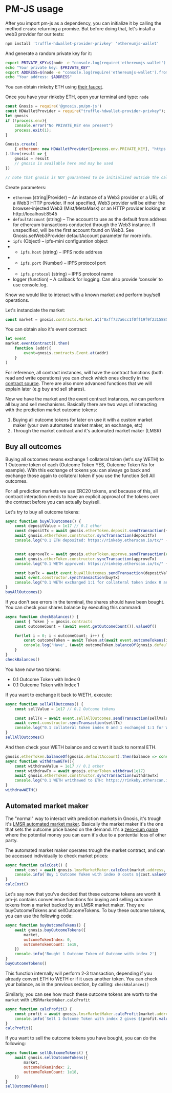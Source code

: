 # PM-JS usage
After you import pm-js as a dependency, you can initialize it by calling the method `create` returning a promise. But before doing that, let's install a web3 provider for our tests:
```sh
npm install 'truffle-hdwallet-provider-privkey' 'ethereumjs-wallet'
```
And generate a random private key for it:

```sh
export PRIVATE_KEY=$(node -e "console.log(require('ethereumjs-wallet').generate().getPrivateKey().toString('hex'))")
echo "Your private key: $PRIVATE_KEY"
export ADDRESS=$(node -e "console.log(require('ethereumjs-wallet').fromPrivateKey(Buffer.from('$PRIVATE_KEY', 'hex')).getChecksumAddressString())")
echo "Your address: $ADDRESS"
```

You can obtain rinkeby ETH using [their faucet](https://faucet.rinkeby.io/).

Once you have your rinkeby ETH, open your terminal and type: `node`
```javascript
const Gnosis = require('@gnosis.pm/pm-js')
const HDWalletProvider = require("truffle-hdwallet-provider-privkey");
let gnosis
if (!process.env){
    console.error("No PRIVATE_KEY env present")
    process.exit(1);
}

Gnosis.create(
    { ethereum: new HDWalletProvider([process.env.PRIVATE_KEY], "https://rinkeby.infura.io", 0, 1, false) }
).then(result => {
    gnosis = result
    // gnosis is available here and may be used
})

// note that gnosis is NOT guaranteed to be initialized outside the callback scope here
```
Create parameters:	
* `ethereum` (string|Provider) – An instance of a Web3 provider or a URL of a Web3 HTTP provider. If not specified, Web3 provider will be either the browser-injected Web3 (Mist/MetaMask) or an HTTP provider looking at http://localhost:8545
* `defaultAccount` (string) – The account to use as the default from address for ethereum transactions conducted through the Web3 instance. If unspecified, will be the first account found on Web3. See Gnosis.setWeb3Provider defaultAccount parameter for more info.
* `ipfs` (Object) – ipfs-mini configuration object
* * `ipfs.host` (string) – IPFS node address
* * `ipfs.port` (Number) – IPFS protocol port
* * `ipfs.protocol` (string) – IPFS protocol name
* logger (function) – A callback for logging. Can also provide ‘console’ to use console.log.


Know we would like to interact with a known market and perform buy/sell operations.

Let's instanciate the market:
```javascript
const market = gnosis.contracts.Market.at("0xff737a6cc1f0ff19f9f23158851c37b04979a313")
```

You can obtain also it's event contract:
```javascript
let event
market.eventContract().then(
    function (addr){
        event=gnosis.contracts.Event.at(addr) 
    }
)
```

For reference, all contract instances, will have the contract functions (both read and write operations) you can check which ones directly in the [contract source](https://github.com/gnosis/pm-contracts/blob/v1.1.0/contracts/Markets/StandardMarket.sol). There are also more advanced functions that we will explain later (e.g buy and sell shares).

Now we have the market and the event contract instances, we can perform all buy and sell mechanisms. Basically there are two ways of interacting with the prediction market outcome tokens:
1. Buying all outcome tokens for later on use it with a custom market maker (your own automated market maker, an exchange, etc)
2. Through the market contract and it's automated market maker (LMSR)

## Buy all outcomes
Buying all outcomes means exchange 1 collateral token (let's say WETH) to 1 Outcome token of each (Outcome Token YES, Outcome Token No for example). With this exchange of tokens you can always go back and exchange those again to collateral token if you use the function Sell All outcomes.

For all prediction markets we use ERC20 tokens, and because of this, all contract interaction needs to have an explicit approval of the tokens over the contract before you can actually buy/sell.

Let's try to buy all outcome tokens:
```javascript
async function buyAllOutcomes() {
    const depositValue = 1e17 // 0.1 ether
    const depositTx = await gnosis.etherToken.deposit.sendTransaction({ value: depositValue })
    await gnosis.etherToken.constructor.syncTransaction(depositTx)
    console.log("0.1 ETH deposited: https://rinkeby.etherscan.io/tx/" + depositTx)


    const approveTx = await gnosis.etherToken.approve.sendTransaction(event.address, depositValue)
    await gnosis.etherToken.constructor.syncTransaction(approveTx)
    console.log("0.1 WETH approved: https://rinkeby.etherscan.io/tx/" + approveTx)

    const buyTx = await event.buyAllOutcomes.sendTransaction(depositValue)
    await event.constructor.syncTransaction(buyTx)
    console.log("0.1 WETH exchanged 1:1 for collateral token index 0 and 1: https://rinkeby.etherscan.io/tx/" + depositTx)
}
buyAllOutcomes()
```

If you don't see errors in the terminal, the shares should have been bought. You can check your shares balance by executing this command:
```javascript
async function checkBalances() {
    const { Token } = gnosis.contracts
    const outcomeCount = (await event.getOutcomeCount()).valueOf()

    for(let i = 0; i < outcomeCount; i++) {
        const outcomeToken = await Token.at(await event.outcomeTokens(i))
        console.log('Have', (await outcomeToken.balanceOf(gnosis.defaultAccount)).div('1e18').valueOf(), 'units of outcome', i)
    }
}
checkBalances()
```

You have now two tokens:
* 0.1 Outcome Token with Index 0
* 0.1 Outcome Token with Index 1

If you want to exchange it back to WETH, execute:
```javascript
async function sellAllOutcomes() {
    const sellValue = 1e17 // 0.1 Outcome tokens

    const sellTx = await event.sellAllOutcomes.sendTransaction(sellValue)
    await event.constructor.syncTransaction(sellTx)
    console.log("0.1 collateral token index 0 and 1 exchanged 1:1 for WETH: https://rinkeby.etherscan.io/tx/" + sellTx)
}
sellAllOutcomes()
```

And then check your WETH balance and convert it back to normal ETH.
```javascript
gnosis.etherToken.balanceOf(gnosis.defaultAccount).then(balance => console.log("Your balance is: "+balance.div("1e18").toString()+" WETH"))
async function withdrawWETH(){
    const withdrawValue = 1e17 // 0.1 ether
    const withdrawTx = await gnosis.etherToken.withdraw(1e17)
    await gnosis.etherToken.constructor.syncTransaction(withdrawTx)
    console.log("0.1 WETH writhawed to ETH: https://rinkeby.etherscan.io/tx/" + withdrawTx)
}
withdrawWETH()
```

## Automated market maker
The "normal" way to interact with prediction markets in Gnosis, it's trough it's [LMSR automated market maker](/lmsr). Basically the market maker it's the one that sets the outcome price based on the demand. It's a [zero-sum game](https://en.wikipedia.org/wiki/Zero-sum_game) where the potential money you can earn it's due to a pontential loss of other party.

The automated market maker operates trough the market contract, and can be accessed individually to check market prices:
```javascript
async function calcCost() {
    const cost = await gnosis.lmsrMarketMaker.calcCost(market.address, 0, 1e18)
    console.info(`Buy 1 Outcome Token with index 0 costs ${cost.valueOf()/1e18} WETH tokens`)
}
calcCost()
```

Let's say now that you've decided that these outcome tokens are worth it. pm-js contains convenience functions for buying and selling outcome tokens from a market backed by an LMSR market maker. They are buyOutcomeTokens and sellOutcomeTokens. To buy these outcome tokens, you can use the following code:

```js
async function buyOutcomeTokens() {
    await gnosis.buyOutcomeTokens({
        market,
        outcomeTokenIndex: 0,
        outcomeTokenCount: 1e18,
    })
    console.info('Bought 1 Outcome Token of Outcome with index 2')
}
buyOutcomeTokens()
```
This function internally will perform 2-3 transaction, depending if you already convert ETH to WETH or if it uses another token.
You can check your balance, as in the previous section, by calling: `checkBalances()`

Similarly, you can see how much these outcome tokens are worth to the `market` with `LMSRMarketMaker.calcProfit`

```js
async function calcProfit() {
    const profit = await gnosis.lmsrMarketMaker.calcProfit(market.address, 0, 1e18)
    console.info(`Sell 1 Outcome Token with index 2 gives ${profit.valueOf()/1e18} ETH tokens of profit`)
}
calcProfit()
```

If you want to sell the outcome tokens you have bought, you can do the following:

```js
async function sellOutcomeTokens() {
    await gnosis.sellOutcomeTokens({
        market,
        outcomeTokenIndex: 2,
        outcomeTokenCount: 1e18,
    })
}
sellOutcomeTokens()
```

